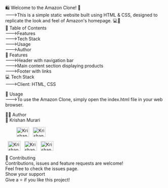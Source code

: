 🛍 Welcome to the Amazon Clone! 🎁<br>
--->This is a simple static website built using HTML & CSS, designed to replicate the look and feel of Amazon's homepage. 💻🎨<br>
📝 Table of Contents<br>
--->Features<br>
--->Tech Stack<br>
--->Usage<br>
--->Author<br>
🌟 Features<br>
--->Header with navigation bar<br>
--->Main content section displaying products<br>
--->Footer with links<br>
💻 Tech Stack<br>
--->Client: HTML, CSS

🚀 Usage<br>
--->To use the Amazon Clone, simply open the index.html file in your web browser.<br>

👨‍💻 Author<br>
👤 Krishan Murari<br>

&nbsp;&nbsp;&nbsp;&nbsp;&nbsp;&nbsp;&nbsp;&nbsp;
<a href="https://github.com/krishanmurariji" target="_blank"><img align="center" src="https://raw.githubusercontent.com/rahuldkjain/github-profile-readme-generator/master/src/images/icons/Social/github.svg" alt="Krishan_murari" height="30" width="40" /></a>
&nbsp;
<a href="https://leetcode.com/Krishanmurariji/" target="_blank"><img align="center" src="https://raw.githubusercontent.com/rahuldkjain/github-profile-readme-generator/master/src/images/icons/Social/leet-code.svg" alt="Krishan_murari" height="30" width="40" /></a>
&nbsp;

&nbsp;
<a href="https://linkedin.com/in/krishan-murari/" target="_blank"><img align="center" src="https://raw.githubusercontent.com/rahuldkjain/github-profile-readme-generator/master/src/images/icons/Social/linked-in-alt.svg" alt="Krishan_murari" height="30" width="40" /></a>
&nbsp;
<a href="https://twitter.com/KrishanMuraari" target="_blank"><img align="center" src="https://raw.githubusercontent.com/rahuldkjain/github-profile-readme-generator/master/src/images/icons/Social/twitter.svg" alt="Krishan_murari" height="30" width="40" /></a>
&nbsp;
<a href="https://www.instagram.com/krishanmurariji/" target="_blank"><img align="center" src="https://raw.githubusercontent.com/rahuldkjain/github-profile-readme-generator/master/src/images/icons/Social/instagram.svg" alt="Krishan_murari" height="30" width="40" /></a>
&nbsp;


🤝 Contributing<br>
Contributions, issues and feature requests are welcome!<br>
Feel free to check the issues page.<br>
Show your support<br>
Give a ⭐️ if you like this project!<br>

